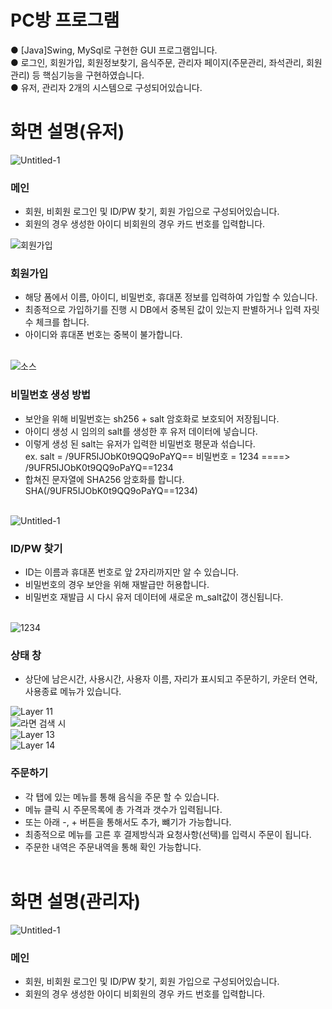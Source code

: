 # PC방 프로그램
● [Java]Swing, MySql로 구현한 GUI 프로그램입니다.<br>
● 로그인, 회원가입, 회원정보찾기, 음식주문, 관리자 페이지(주문관리, 좌석관리, 회원관리) 등 핵심기능을 구현하였습니다.<br>
● 유저, 관리자 2개의 시스템으로 구성되어있습니다.<br>
# 화면 설명(유저) #
![Untitled-1](https://user-images.githubusercontent.com/118651919/218269352-ade93e89-72b7-4678-93ef-325c4641f339.png)
### 메인 <br>
- 회원, 비회원 로그인 및 ID/PW 찾기, 회원 가입으로 구성되어있습니다.
- 회원의 경우 생성한 아이디 비회원의 경우 카드 번호를 입력합니다.

![회원가입](https://user-images.githubusercontent.com/118651919/218270129-31dfc722-3742-4bc7-a309-b941a321bb0c.png)
### 회원가입 <br>
- 해당 폼에서 이름, 아이디, 비밀번호, 휴대폰 정보를 입력하여 가입할 수 있습니다.
- 최종적으로 가입하기를 진행 시 DB에서 중복된 값이 있는지 판별하거나 입력 자릿 수 체크를 합니다. 
- 아이디와 휴대폰 번호는 중복이 불가합니다.<br><br>

![소스](https://user-images.githubusercontent.com/118651919/219654784-d29b4768-c3fd-41ff-8834-3c017321426d.png)
### 비밀번호 생성 방법 <br>
- 보안을 위해 비밀번호는 sh256 + salt 암호화로 보호되어 저장됩니다.
- 아이디 생성 시 임의의 salt를 생성한 후 유저 데이터에 넣습니다. 
- 이렇게 생성 된 salt는 유저가 입력한 비밀번호 평문과 섞습니다.<br>
ex. salt = /9UFR5IJObK0t9QQ9oPaYQ== 비밀번호 = 1234 ====> /9UFR5IJObK0t9QQ9oPaYQ==1234<br>
- 합쳐진 문자열에 SHA256 암호화를 합니다. SHA(/9UFR5IJObK0t9QQ9oPaYQ==1234)<br><br>

![Untitled-1](https://user-images.githubusercontent.com/118651919/219654308-d8495061-ad80-4b9c-b56d-e4bf1900a6ca.png)
### ID/PW 찾기 <br>
- ID는 이름과 휴대폰 번호로 앞 2자리까지만 알 수 있습니다.
- 비밀번호의 경우 보안을 위해 재발급만 허용합니다.
- 비밀번호 재발급 시 다시 유저 데이터에 새로운 m_salt값이 갱신됩니다.<br><br>

![1234](https://user-images.githubusercontent.com/118651919/219657915-4ccee8bf-e6cc-4afb-8888-42b952c53a87.png)
### 상태 창 <br>
- 상단에 남은시간, 사용시간, 사용자 이름, 자리가 표시되고 주문하기, 카운터 연락, 사용종료 메뉴가 있습니다.

![Layer 11](https://user-images.githubusercontent.com/118651919/219660475-6bfb60f8-7dbd-4ee3-8332-d4576e3565d9.png)<br>
![라면 검색 시](https://user-images.githubusercontent.com/118651919/219660722-3d40559c-c08c-4887-b220-b497371ee691.png)<br>
![Layer 13](https://user-images.githubusercontent.com/118651919/219660737-f137d581-f994-499a-9cf9-02889fa8afbd.png)<br>
![Layer 14](https://user-images.githubusercontent.com/118651919/219660744-878131e7-ef72-4f40-9b33-9ce89d4ce372.png)<br>

### 주문하기 <br>
- 각 탭에 있는 메뉴를 통해 음식을 주문 할 수 있습니다.
- 메뉴 클릭 시 주문목록에 총 가격과 갯수가 입력됩니다.
- 또는 아래 -, + 버튼을 통해서도 추가, 뺴기가 가능합니다.
- 최종적으로 메뉴를 고른 후 결제방식과 요청사항(선택)를 입력시 주문이 됩니다.
- 주문한 내역은 주문내역을 통해 확인 가능합니다.<br><br>

# 화면 설명(관리자) #
![Untitled-1](https://user-images.githubusercontent.com/118651919/218269352-ade93e89-72b7-4678-93ef-325c4641f339.png)
### 메인 <br>
- 회원, 비회원 로그인 및 ID/PW 찾기, 회원 가입으로 구성되어있습니다.
- 회원의 경우 생성한 아이디 비회원의 경우 카드 번호를 입력합니다.
